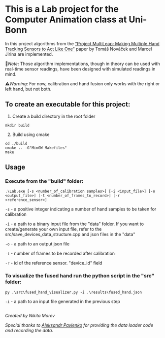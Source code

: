 # This is a Lab project for the Computer Animation class at Uni-Bonn

In this project algorithms from the ["Project MultiLeap: Making Multiple Hand Tracking Sensors to Act Like One"](https://www.researchgate.net/publication/357257620_Project_MultiLeap_Making_Multiple_Hand_Tracking_Sensors_to_Act_Like_One)
paper by Tomáš Nováček and Marcel Jirina are implemented.

📝*Note*: Those algorithm implementations, though in theory can be used with real-time sensor readings, have been designed with simulated readings in mind.

⚠*Warning*: For now, calibration and hand fusion only works with the right or left hand, but not both.

## To create an executable for this project:
1. Create a build directory in the root folder
```
mkdir build
```
2. Build using cmake
```
cd ./build
cmake .. -G"MinGW Makefiles"
make
```
## Usage
### Execute from the "build" folder:
```
.\Lab.exe [-s <number_of_calibration samples>] [-i <input_file>] [-o <output_file>] [-t <number_of_frames_to_record>] [-r <reference_sensor>]
```

`-s` - a positive integer indicating a number of hand samples to be taken for calibration

`-i` - a path to a binary input file from the "data" folder. If you want to create/generate your own input file, refer to the src/save_devices_data_structure.cpp and json files in the "data"

`-o` - a path to an output json file

`-t` - number of frames to be recorded after calibration

`-r` - id of the reference sensor. "device_id" field

### To visualize the fused hand run the python script in the "src" folder:
```
py .\src\fused_hand_visualizer.py -i .\results\fused_hand.json
```

`-i` - a path to an input file generated in the previous step

##
*Created by Nikita Morev*

*Special thanks to [Aleksandr Pavlenko](https://github.com/SashaPavlenko) for providing the data loader code and recording the data.*
